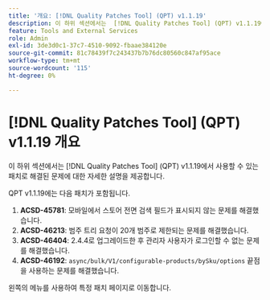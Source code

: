 ```yaml
---
title: '개요: [!DNL Quality Patches Tool] (QPT) v1.1.19'
description: 이 하위 섹션에서는  [!DNL Quality Patches Tool] (QPT) v1.1.19에서 사용할 수 있는 패치로 해결된 문제에 대한 자세한 설명을 제공합니다.
feature: Tools and External Services
role: Admin
exl-id: 3de3d0c1-37c7-4510-9092-fbaae384120e
source-git-commit: 81c78439f7c243437b7b76dc80560c847af95ace
workflow-type: tm+mt
source-wordcount: '115'
ht-degree: 0%

---
```


# [!DNL Quality Patches Tool] (QPT) v1.1.19 개요

이 하위 섹션에서는 [!DNL Quality Patches Tool] (QPT) v1.1.19에서 사용할 수 있는 패치로 해결된 문제에 대한 자세한 설명을 제공합니다.

QPT v1.1.19에는 다음 패치가 포함됩니다.

1. **ACSD-45781**: 모바일에서 스토어 전면 검색 필드가 표시되지 않는 문제를 해결했습니다.
1. **ACSD-46213**: 범주 트리 요청이 20개 범주로 제한되는 문제를 해결했습니다.
1. **ACSD-46404**: 2.4.4로 업그레이드한 후 관리자 사용자가 로그인할 수 없는 문제를 해결했습니다.
1. **ACSD-46192**: `async/bulk/V1/configurable-products/bySku/options` 끝점을 사용하는 문제를 해결했습니다.

왼쪽의 메뉴를 사용하여 특정 패치 페이지로 이동합니다.
